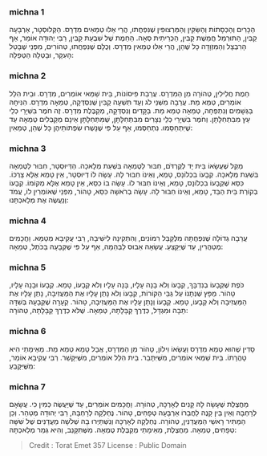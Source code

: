 
### michna 1
הַכָּרִים וְהַכְּסָתוֹת וְהַשַּׂקִּין וְהַמַּרְצוּפִין שֶׁנִּפְחֲתוּ, הֲרֵי אֵלּוּ טְמֵאִים מִדְרָס. הַקְּלוּסְטָר, אַרְבָּעָה קַבִּין, הַתּוּרְמֵל חֲמֵשֶׁת קַבִּין, הַכְּרֵיתִית סְאָה. הַחֵמֶת שֶׁל שִׁבְעַת קַבִּין, רַבִּי יְהוּדָה אוֹמֵר, אַף הָרִבְצָל וְהַמִּזְוָדָה כָּל שֶׁהֵן, הֲרֵי אֵלּוּ טְמֵאִין מִדְרָס. וְכֻלָּם שֶׁנִּפְחֲתוּ, טְהוֹרִים, מִפְּנֵי שֶׁבָּטַל הָעִקָּר, וּבָטְלָה הַטְּפֵלָה:  

### michna 2
חֵמֶת חֲלִילִין, טְהוֹרָה מִן הַמִּדְרָס. עֲרֵבַת פִּיסוֹנוֹת, בֵּית שַׁמַּאי אוֹמְרִים, מִדְרָס. וּבֵית הִלֵּל אוֹמְרִים, טְמֵא מֵת. עֲרֵבָה מִשְּׁנֵי לֹג וְעַד תִּשְׁעָה קַבִּין שֶׁנִּסְדְּקָה, טְמֵאָה מִדְרָס. הִנִּיחָהּ בַּגְּשָׁמִים וְנִתְפְּחָה, טְמֵאָה טְמֵא מֵת. בַּקָּדִים וְנִסְדְּקָה, מְקַבֶּלֶת מִדְרָס. זֶה חֹמֶר בִּשְׁיָרֵי כְלֵי עֵץ מִבִּתְחִלָּתָן. וְחֹמֶר בִּשְׁיָרֵי כְלֵי נְצָרִים מִבִּתְחִלָּתָן, שֶׁמִּתְּחִלָּתָן אֵינָם מְקַבְּלִים טֻמְאָה עַד שֶׁיִּתְחַסֵּמוּ. נִתְחַסְּמוּ, אַף עַל פִּי שֶׁנָּשְׁרוּ שִׂפְתוֹתֵיהֶן כָּל שֶׁהֵן, טְמֵאִין:  

### michna 3
מַקֵּל שֶׁעֲשָׂאוֹ בֵּית יָד לְקֻרְדֹּם, חִבּוּר לַטֻּמְאָה בִּשְׁעַת מְלָאכָה. הַדְּיוּסְטָר, חִבּוּר לַטֻּמְאָה בִּשְׁעַת מְלָאכָה. קְבָעוֹ בִכְלוֹנָס, טָמֵא, וְאֵינוֹ חִבּוּר לָהּ. עָשָׂה לוֹ דְיוּסְטָר, אֵין טָמֵא אֶלָּא צָרְכּוֹ. כִּסֵּא שֶׁקְּבָעוֹ בִכְלוֹנָס, טָמֵא, וְאֵינוֹ חִבּוּר לוֹ. עָשָׂה בוֹ כִסֵּא, אֵין טָמֵא אֶלָּא מְקוֹמוֹ. קְבָעוֹ בְקוֹרַת בֵּית הַבַּד, טָמֵא, וְאֵינוֹ חִבּוּר לָהּ. עָשָׂה בְרֹאשָׁהּ כִּסֵּא, טָהוֹר, מִפְּנֵי שֶׁאוֹמְרִין לוֹ, עֲמֹד וְנַעֲשֶׂה אֶת מְלַאכְתֵּנוּ:  

### michna 4
עֲרֵבָה גְדוֹלָה שֶׁנִּפְחֲתָה מִלְּקַבֵּל רִמּוֹנִים, וְהִתְקִינָהּ לִישִׁיבָה, רַבִּי עֲקִיבָא מְטַמֵּא. וַחֲכָמִים מְטַהֲרִין, עַד שֶׁיְּקַצֵּעַ. עֲשָׂאָהּ אֵבוּס לַבְּהֵמָה, אַף עַל פִּי שֶׁקְּבָעָהּ בַּכֹּתֶל, טְמֵאָה:  

### michna 5
כֹּפֶת שֶׁקְּבָעוֹ בְנִדְבָּךְ, קְבָעוֹ וְלֹא בָנָה עָלָיו, בָּנָה עָלָיו וְלֹא קְבָעוֹ, טָמֵא. קְבָעוֹ וּבָנָה עָלָיו, טָהוֹר. מַפָּץ שֶׁנְּתָנוֹ עַל גַּבֵּי הַקּוֹרוֹת, קְבָעוֹ וְלֹא נָתַן עָלָיו אֶת הַמַּעֲזִיבָה, נָתַן עָלָיו אֶת הַמַּעֲזִיבָה וְלֹא קְבָעוֹ, טָמֵא. קְבָעוֹ וְנָתַן עָלָיו אֶת הַמַּעֲזִיבָה, טָהוֹר. קְעָרָה שֶׁקְּבָעָהּ בְּשִׁדָּה תֵּבָה וּמִגְדָּל, כְּדֶרֶךְ קַבָּלָתָהּ, טְמֵאָה. שֶׁלֹּא כְדֶרֶךְ קַבָּלָתָהּ, טְהוֹרָה:  

### michna 6
סָדִין שֶׁהוּא טְמֵא מִדְרָס וַעֲשָׂאוֹ וִילוֹן, טָהוֹר מִן הַמִּדְרָס, אֲבָל טָמֵא טְמֵא מֵת. מֵאֵימָתַי הִיא טָהֳרָתוֹ. בֵּית שַׁמַּאי אוֹמְרִים, מִשֶּׁיִּתָּבֵר. בֵּית הִלֵּל אוֹמְרִים, מִשֶּׁיִּקָּשֵׁר. רַבִּי עֲקִיבָא אוֹמֵר, מִשֶּׁיִּקָּבֵעַ:  

### michna 7
מַחֲצֶלֶת שֶׁעָשָׂה לָהּ קָנִים לְאָרְכָּהּ, טְהוֹרָה. וַחֲכָמִים אוֹמְרִים, עַד שֶׁיַּעֲשֶׂה כְמִין כִי. עֲשָׂאָם לְרָחְבָּהּ וְאֵין בֵּין קָנֶה לַחֲבֵרוֹ אַרְבָּעָה טְפָחִים, טָהוֹר. נֶחְלְקָה לְרָחְבָּהּ, רַבִּי יְהוּדָה מְטַהֵר. וְכֵן הַמַּתִּיר רָאשֵׁי הַמַּעֲדַנִּין, טְהוֹרָה. נֶחְלְקָה לְאָרְכָּהּ וְנִשְׁתַּיְּרוּ בָהּ שְׁלֹשָׁה מַעֲדַנִּים שֶׁל שִׁשָּׁה טְפָחִים, טְמֵאָה. מַחֲצֶלֶת, מֵאֵימָתַי מְקַבֶּלֶת טֻמְאָה. מִשֶּׁתִּקָּנֵב, וְהִיא גְמַר מְלַאכְתָּהּ:  

>Credit : Torat Emet 357
>License : Public Domain 